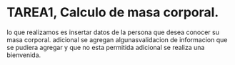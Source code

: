 # TAREA1, Calculo de masa corporal.
lo que realizamos es insertar datos de la persona que desea conocer su masa corporal.
adicional se agregan algunasvalidacion de informacion que se pudiera agregar y que no esta permitida
adicional se realiza una bienvenida.
